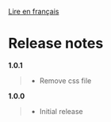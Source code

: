 [Lire en français](BlazorNTooltip_RELEASE_NOTE.md)
# Release notes
**1.0.1**
> - Remove css file

**1.0.0**
> - Initial release